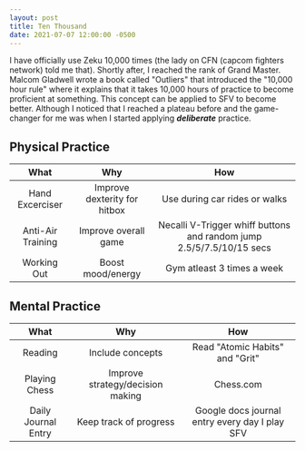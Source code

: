 ```yaml
---
layout: post
title: Ten Thousand
date: 2021-07-07 12:00:00 -0500
---
```


I have officially use Zeku 10,000 times (the lady on CFN (capcom fighters network) told me that). Shortly after, I reached the rank of Grand Master. Malcom Gladwell wrote a book called "Outliers" that introduced the "10,000 hour rule" where it explains that it takes 10,000 hours of practice to become proficient at something. This concept can be applied to SFV to become better. Although I noticed that I reached a plateau before and the game-changer for me was when I started applying **_deliberate_** practice.



## **Physical Practice**

| What  | Why  | How  |
|:---:|:---:|:---:|
| Hand Excerciser | Improve dexterity for hitbox  | Use during car rides or walks  |
| Anti-Air Training | Improve overall game | Necalli V-Trigger whiff buttons and random jump 2.5/5/7.5/10/15 secs  |
| Working Out | Boost mood/energy | Gym atleast 3 times a week |

## **Mental Practice**

| What  | Why  | How  |
|:---:|:---:|:---:|
| Reading | Include concepts  | Read "Atomic Habits" and "Grit" |
| Playing Chess | Improve strategy/decision making | Chess.com |
| Daily Journal Entry | Keep track of progress | Google docs journal entry every day I play SFV |
